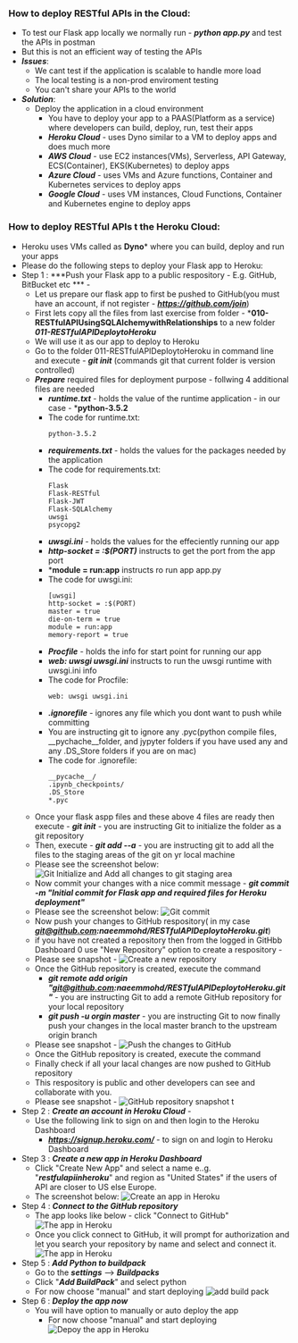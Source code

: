 ### How to deploy RESTful APIs in the Cloud:
  * To test our Flask app locally we normally run - ***python app.py*** and test the APIs in postman
  * But this is not an efficient way of testing the APIs 
  * ***Issues***:
    * We cant test if the application is scalable to handle more load
    * The local testing is a non-prod enviroment testing
    * You can't share your APIs to the world
  * ***Solution***:
    * Deploy the application in a cloud environment
      * You have to deploy your app to a PAAS(Platform as a service) where developers can build, deploy, run, test their apps
      * ***Heroku Cloud*** - uses Dyno similar to a VM to deploy apps and does much more
      * ***AWS Cloud*** - use EC2 instances(VMs), Serverless, API Gateway, ECS(Container), EKS(Kubernetes) to deploy apps
      * ***Azure Cloud*** - uses VMs and Azure functions, Container and Kubernetes services to deploy apps
      * ***Google Cloud*** - uses VM instances, Cloud Functions, Container and Kubernetes engine to deploy apps 

### How to deploy RESTful APIs t the Heroku Cloud:
  * Heroku uses VMs called as **Dyno*** where you can build, deploy and run your apps
  * Please do the following steps to deploy your Flask app to Heroku:
  * Step 1 : ***Push your Flask app to a public respository - E.g. GitHub, BitBucket etc *** - 
    * Let us prepare our flask app to first be pushed to GitHub(you must have an account, if not register - ***https://github.com/join***) 
    * First lets copy all the files from last exercise from folder - ***010-RESTfulAPIUsingSQLAlchemywithRelationships**  to a new folder ***011-RESTfulAPIDeploytoHeroku***  
    * We will use it as our app to deploy to Heroku
    * Go to the folder 011-RESTfulAPIDeploytoHeroku in command line and execute - ***git init*** (commands git that current folder is version controlled)
    * ***Prepare*** required files for deployment purpose - follwing 4 additional files are needed 
      * ***runtime.txt*** - holds the value of the runtime application - in our case - ***python-3.5.2**
      * The code for runtime.txt:
        ```
        python-3.5.2
        ```
      * ***requirements.txt*** - holds the values for the packages needed by the  application
      * The code for requirements.txt:
        ```
        Flask
        Flask-RESTful
        Flask-JWT
        Flask-SQLAlchemy
        uwsgi
        psycopg2
        ```
      * ***uwsgi.ini*** - holds the values for the effeciently running our app
      * ***http-socket = :$(PORT)*** instructs to get the port from the app port
      * ***module = run:app** instructs ro run app app.py
      * The code for uwsgi.ini:
        ```
        [uwsgi]
        http-socket = :$(PORT)
        master = true
        die-on-term = true
        module = run:app
        memory-report = true
        ```
      * ***Procfile*** - holds the info for start point for running our app
      * ***web: uwsgi uwsgi.ini*** instructs to run the uwsgi runtime with uwsgi.ini info
      * The code for Procfile:
        ```
        web: uwsgi uwsgi.ini
        ```
      * ***.ignorefile*** - ignores any file which you dont want to push while committing
      * You are instructing git to ignore any .pyc(python compile files, __pychache__folder, and jypyter folders if you have used any and any .DS_Store folders if you are on mac)
      * The code for .ignorefile:
        ```
        __pycache__/
        .ipynb_checkpoints/
        .DS_Store
        *.pyc
        ```
    * Once your flask aspp files and these above 4 files are ready then execute - ***git init*** - you are instructing Git to initialize the folder as a git repository
    * Then, execute - ***git add --a*** - you are instructing git to add all the files to the staging areas of the git on yr local machine
    * Please see the screenshot below:
      ![Git Initialize and Add all changes to git staging area ](./images/002-011-gitinitandadd.png)
    * Now commit your changes with a nice commit message - ***git commit -m "Initial commit for Flask app and required files for Heroku deployment"***
    * Please see the screenshot below:
      ![Git commit ](./images/002-011-gitcommit.png)
    * Now push your changes to GitHub respository( in my case ***git@github.com:naeemmohd/RESTfulAPIDeploytoHeroku.git***)
    * if you have not created a repository then from the logged in GitHbb Dashboard 0 use "New Repository" option to create a respository - 
    * Please see snapshot -
      ![Create a new repository](./images/002-11-createrepository.png)
    * Once the GitHub repository is created, execute the command
      * ***git remote add origin "git@github.com:naeemmohd/RESTfulAPIDeploytoHeroku.git"*** - you are instructing Git to add a remote GitHub repository for your local repository 
      * ***git push -u orgin master*** - you are instructing Git to now finally push your changes in the local master branch to the upstream origin branch
    * Please see snapshot -
      ![Push the changes to GitHub](./images/002-11-pushchangestogit.png)
    * Once the GitHub repository is created, execute the command
    * Finally check if all your lacal changes are now pushed to GitHub repository
    * This respository is public and other developers can see and collaborate with you.
    * Please see snapshot -
      ![GitHub repository snapshot](./images/002-11-reposnapshot.png)
      t
  * Step 2 : ***Create an account in Heroku Cloud*** - 
    * Use the following link to sign on and then login to the Heroku Dashboard
      * ***https://signup.heroku.com/*** - to sign on and login to Heroku Dashboard
  * Step 3 : ***Create a new app in Heroku Dashboard***
    * Click "Create New App" and select a name e..g. "***restfulapiinheroku***"  and region as "United States" if the users of API are closer to US else Europe.
    * The screenshot below:
      ![Create an app in Heroku ](./images/002-011-createappinheroku.png)
  * Step 4 : ***Connect to the GitHub repository***  
    * The app looks like below - click "Connect to GitHub"
      ![The app in Heroku ](./images/002-011-theappinheroku.png)
    * Once you click connect to GitHub, it will prompt for authorization and let you search your repository by name and select and connect it.
      ![The app in Heroku ](./images/002-011-theappinheroku02.png)
  * Step 5 : ***Add Python to buildpack***  
    * Go to the ***settings*** --> ***Buildpacks***
    * Click "***Add BuildPack***" and select python
    * For now choose "manual" and start deploying 
      ![add build pack ](./images/002-011-addbuildpack.png)
  * Step 6 : ***Deploy the app now***  
    * You will have option to manually or auto deploy the app
      * For now choose "manual" and start deploying 
      ![Depoy the app in Heroku ](./images/002-011-deploytheappinheroku.png)
    

